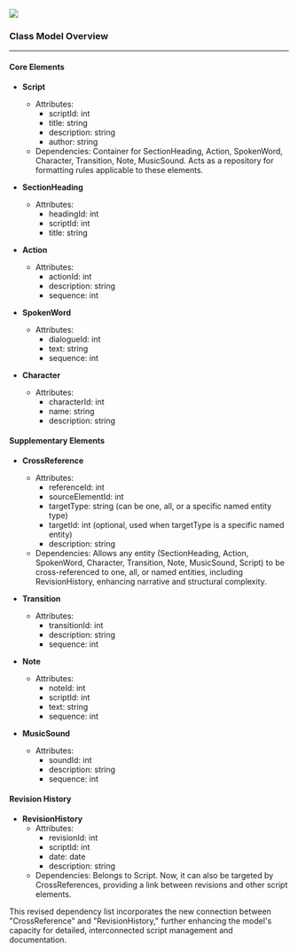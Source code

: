 ![](https://coach.benedikt-eickhoff.de/koken/storage/cache/images/000/708/Bild-17,xlarge.1712241062.jpeg)

### Class Model Overview
---

#### Core Elements

- **Script**
  - Attributes:
    - scriptId: int
    - title: string
    - description: string
    - author: string
  - Dependencies: Container for SectionHeading, Action, SpokenWord, Character, Transition, Note, MusicSound. Acts as a repository for formatting rules applicable to these elements.

- **SectionHeading**
  - Attributes:
    - headingId: int
    - scriptId: int
    - title: string

- **Action**
  - Attributes:
    - actionId: int
    - description: string
    - sequence: int

- **SpokenWord**
  - Attributes:
    - dialogueId: int
    - text: string
    - sequence: int

- **Character**
  - Attributes:
    - characterId: int
    - name: string
    - description: string

#### Supplementary Elements

- **CrossReference**
  - Attributes:
    - referenceId: int
    - sourceElementId: int
    - targetType: string (can be one, all, or a specific named entity type)
    - targetId: int (optional, used when targetType is a specific named entity)
    - description: string
  - Dependencies: Allows any entity (SectionHeading, Action, SpokenWord, Character, Transition, Note, MusicSound, Script) to be cross-referenced to one, all, or named entities, including RevisionHistory, enhancing narrative and structural complexity.

- **Transition**
  - Attributes:
    - transitionId: int
    - description: string
    - sequence: int

- **Note**
  - Attributes:
    - noteId: int
    - scriptId: int
    - text: string
    - sequence: int

- **MusicSound**
  - Attributes:
    - soundId: int
    - description: string
    - sequence: int

#### Revision History

- **RevisionHistory**
  - Attributes:
    - revisionId: int
    - scriptId: int
    - date: date
    - description: string
  - Dependencies: Belongs to Script. Now, it can also be targeted by CrossReferences, providing a link between revisions and other script elements.

This revised dependency list incorporates the new connection between "CrossReference" and "RevisionHistory," further enhancing the model's capacity for detailed, interconnected script management and documentation.

